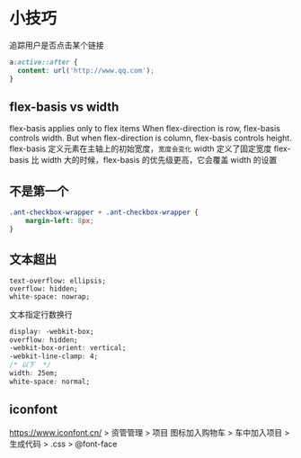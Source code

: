 # 小技巧

追踪用户是否点击某个链接

```css
a:active::after {
  content: url('http://www.qq.com');
}
```

## flex-basis vs width

flex-basis applies only to flex items
When flex-direction is row, flex-basis controls width.
But when flex-direction is column, flex-basis controls height.
flex-basis 定义元素在主轴上的初始宽度，`宽度会变化`
width 定义了固定宽度
flex-basis 比 width 大的时候，flex-basis 的优先级更高，它会覆盖 width 的设置

## 不是第一个

```css
.ant-checkbox-wrapper + .ant-checkbox-wrapper {
    margin-left: 8px;
}
```

## 文本超出

```csss
text-overflow: ellipsis;
overflow: hidden;
white-space: nowrap;
```

文本指定行数换行

```css
display: -webkit-box;
overflow: hidden;
-webkit-box-orient: vertical;
-webkit-line-clamp: 4;
/* 以下  */
width: 25em;
white-space: normal;
```

## iconfont

<https://www.iconfont.cn/> > 资管管理 > 项目
图标加入购物车 > 车中加入项目 > 生成代码 > .css > @font-face

